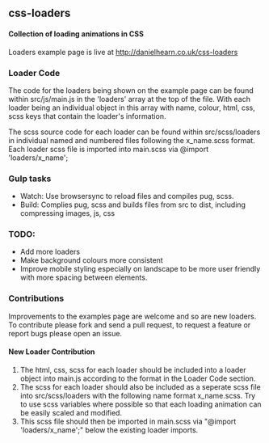 ## css-loaders

#### Collection of loading animations in CSS

Loaders example page is live at http://danielhearn.co.uk/css-loaders

### Loader Code

The code for the loaders being shown on the example page can be found within src/js/main.js in the 'loaders' array at the top of the file. With each loader being an individual object in this array with name, colour, html, css, scss keys that contain the loader's information. 

The scss source code for each loader can be found within src/scss/loaders in individual named and numbered files following the x_name.scss format. Each loader scss file is imported into main.scss via @import 'loaders/x_name';

### Gulp tasks
- Watch: Use browsersync to reload files and compiles pug, scss.
- Build: Complies pug, scss and builds files from src to dist, including compressing images, js, css

### TODO:
- Add more loaders
- Make background colours more consistent
- Improve mobile styling especially on landscape to be more user friendly with more spacing between elements.

### Contributions

Improvements to the examples page are welcome and so are new loaders.
To contribute please fork and send a pull request, to request a feature or report bugs please open an issue.

#### New Loader Contribution

1. The html, css, scss for each loader should be included into a loader object into main.js according to the format in the Loader Code section.
2. The scss for each loader should also be included as a seperate scss file into src/scss/loaders with the following name format x_name.scss. Try to use scss variables where possible so that each loading animation can be easily scaled and modified.
3. This scss file should then be imported in main.scss via "@import 'loaders/x_name';" below the existing loader imports.
